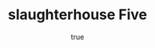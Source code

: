 ---
title: "slaughterhouse Five"
bookCover: "/assets/book-covers/slaughterhouse-five.jpg"
slug: "slaughterhouse-five"
bookAuthor: "Kurt Vonnegut"
rating: 10
amazonLink: ""
author:
  name: Rico Trebeljahr
  picture: "/assets/blog/profile.jpeg"
---